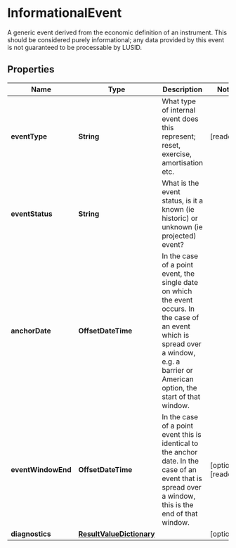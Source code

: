 

# InformationalEvent

A generic event derived from the economic definition of an instrument. This should be considered purely  informational; any data provided by this event is not guaranteed to be processable by LUSID.

## Properties

| Name | Type | Description | Notes |
|------------ | ------------- | ------------- | -------------|
|**eventType** | **String** | What type of internal event does this represent; reset, exercise, amortisation etc. |  [readonly] |
|**eventStatus** | **String** | What is the event status, is it a known (ie historic) or unknown (ie projected) event? |  |
|**anchorDate** | **OffsetDateTime** | In the case of a point event, the single date on which the event occurs. In the case of an event which is  spread over a window, e.g. a barrier or American option, the start of that window. |  |
|**eventWindowEnd** | **OffsetDateTime** | In the case of a point event this is identical to the anchor date. In the case of an event that is spread over a window,  this is the end of that window. |  [optional] [readonly] |
|**diagnostics** | [**ResultValueDictionary**](ResultValueDictionary.md) |  |  [optional] |



